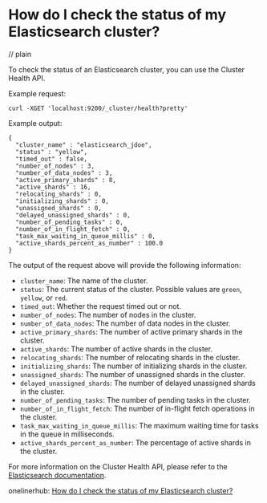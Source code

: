 # How do I check the status of my Elasticsearch cluster?
// plain

To check the status of an Elasticsearch cluster, you can use the Cluster Health API.

Example request:
```
curl -XGET 'localhost:9200/_cluster/health?pretty'
```

Example output:
```
{
  "cluster_name" : "elasticsearch_jdoe",
  "status" : "yellow",
  "timed_out" : false,
  "number_of_nodes" : 3,
  "number_of_data_nodes" : 3,
  "active_primary_shards" : 8,
  "active_shards" : 16,
  "relocating_shards" : 0,
  "initializing_shards" : 0,
  "unassigned_shards" : 0,
  "delayed_unassigned_shards" : 0,
  "number_of_pending_tasks" : 0,
  "number_of_in_flight_fetch" : 0,
  "task_max_waiting_in_queue_millis" : 0,
  "active_shards_percent_as_number" : 100.0
}
```

The output of the request above will provide the following information:

* `cluster_name`: The name of the cluster.
* `status`: The current status of the cluster. Possible values are `green`, `yellow`, or `red`.
* `timed_out`: Whether the request timed out or not.
* `number_of_nodes`: The number of nodes in the cluster.
* `number_of_data_nodes`: The number of data nodes in the cluster.
* `active_primary_shards`: The number of active primary shards in the cluster.
* `active_shards`: The number of active shards in the cluster.
* `relocating_shards`: The number of relocating shards in the cluster.
* `initializing_shards`: The number of initializing shards in the cluster.
* `unassigned_shards`: The number of unassigned shards in the cluster.
* `delayed_unassigned_shards`: The number of delayed unassigned shards in the cluster.
* `number_of_pending_tasks`: The number of pending tasks in the cluster.
* `number_of_in_flight_fetch`: The number of in-flight fetch operations in the cluster.
* `task_max_waiting_in_queue_millis`: The maximum waiting time for tasks in the queue in milliseconds.
* `active_shards_percent_as_number`: The percentage of active shards in the cluster.

For more information on the Cluster Health API, please refer to the [Elasticsearch documentation](https://www.elastic.co/guide/en/elasticsearch/reference/current/cluster-health.html).

onelinerhub: [How do I check the status of my Elasticsearch cluster?](https://onelinerhub.com/elasticsearch/how-do-i-check-the-status-of-my-elasticsearch-cluster)